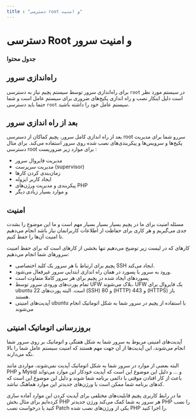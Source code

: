 ```yaml
---
title : "دسترسی root و امنیت"
---
```


# دسترسی Root و امنیت سرور 

### جدول محتوا

## راه‌اندازی سرور
<div id="92222948054"><script type="text/JavaScript" src="https://www.aparat.com/embed/Ckd8w?data[rnddiv]=92222948054&data[responsive]=yes"></script></div>


برای راه‌اندازی سرور توسط سیستم پچیم نیاز به دسترسی `root` در سیستم مورد نظر است دلیل اینکار نصب و راه اندازی پکیج‌های ضروری برای سیستم عامل است و شما حتما باید دسترسی `root` سیستم عامل خود را داشته باشید.

## بعد از راه اندازی سرور 

بعد از راه اندازی کامل سرور، پچیم کماکان از دسترسی root سررو شما برای مدیریت پکیج‌ها و سرویس‌ها و پیکربندی‌های نصب شده روی سرور استفاده‌ می‌کند. برای مثال دسترسی root برای موارد زیر ضروریست :

- مدیریت فایروال سرور
- مدیریت سرپرست (supervisor)
- زمان‌بندی کردن کارها
- ایجاد کاربر ایزوله
- پیکربندی و مدیریت ورژن‌های PHP
- و موارد بسیار زیادی دیگر

## امنیت 
<div id="77549119503"><script type="text/JavaScript" src="https://www.aparat.com/embed/diDEj?data[rnddiv]=77549119503&data[responsive]=yes"></script></div>

مسئله امنیت برای ما در پچیم بسیار بسیار بسیار مهم است و ما این موضوع را بشدت جدی می‌گیریم و هر کاری برای حفاظت از اطلاعات کاربرانمان نیاز باشد انجام می‌دهیم تا امنیت آن‌ها را حفظ کنیم.

کارهای که در لیست زیر توضیح می‌دهیم تنها بخشی از کارهای است که برای حفظ امنیت سرورهای شما انجام می‌دهیم:

- پچیم برای ارتباط با هر سرور یک کلید اختصاصی SSH ایجاد می‌کند.
- ورود به سرور با پسورد در همان راه اندازی ابتدایی سرور غیرفعال می‌شود.
- پسورد‌های ایجاد شده در پچیم برای هر سرور کاملا متفاوت است
- تمام پورت‌های ورودی سرور توسط UFW بلاک می‌شوند، UFW یک فایروال برای ubuntu است. البته پورت‌های 22 (SSH) و 80 (HTTP) و 443 (HTTPS) باز هستند.
- آپدیت‌های امنیتی ubuntu با استفاده از پچیم در سرور شما به شکل اتوماتیک انجام می‌شوند


##  بروزرسانی اتوماتیک امنیتی 

آپدیت‌های امنیتی مربوط به سرور شما به شکل هفتگی و اتوماتیک بر روی سرور شما انجام می‌شوند، این‌ آپدیت‌ها از آن جهت مهم هستند که امنیت سیستم عامل شما را بالا نگه می‌دارند.

البته بعضی از موارد در سرور شما به شکل اتوماتیک آپدیت نمی‌شوند، مواردی مانند PHP و Mysql و ... و دلیل این موضوع این است که آپدیت خودکار این موارد می‌تواند باعث از کار افتادن موقتی یا دائمی برنامه شما شوند و دلیل این موضوع این است که کدهای برنامه شما ممکن است با ورژن‌های جدید‌تر این موارد هماهنگ نباشد.

ما در رابط کاربری پچیم قابلیت‌های مختلفی برای آپدیت کردن این موارد آماده سازی کرده‌ایم برای مثال بخش PHP هر سرور به شما کمک می‌کند ورژن جدیدتر PHP را نصب کنید یا درخواست نصب Patch یکی از ورژن‌های نصب شده PHP را اجرا کنید.
